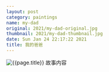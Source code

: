```yaml
---
layout: post
category: paintings
name: my-dad
original: 2021/my-dad-original.jpg
thumbnail: 2021/my-dad-thumbnail.jpg
date: Sun Jan 24 22:17:22 2021
title: 我的爸爸
---
```


![{{page.title}}](/gallery/{{page.category}}/{{page.original}})
故事内容

